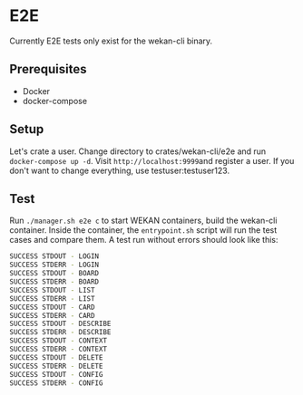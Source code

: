 # E2E

Currently E2E tests only exist for the wekan-cli binary.

## Prerequisites

- Docker
- docker-compose


## Setup


Let's crate a user. Change directory to crates/wekan-cli/e2e and run `docker-compose up -d`.
Visit `http://localhost:9999`and register a user. If you don't want to change everything, use testuser:testuser123.


## Test

Run `./manager.sh e2e c` to start WEKAN containers, build the wekan-cli container.
Inside the container, the `entrypoint.sh` script will run the test cases and compare them.
A test run without errors should look like this:

```bash
SUCCESS STDOUT - LOGIN
SUCCESS STDERR - LOGIN
SUCCESS STDOUT - BOARD
SUCCESS STDERR - BOARD
SUCCESS STDOUT - LIST
SUCCESS STDERR - LIST
SUCCESS STDOUT - CARD
SUCCESS STDERR - CARD
SUCCESS STDOUT - DESCRIBE
SUCCESS STDERR - DESCRIBE
SUCCESS STDOUT - CONTEXT
SUCCESS STDERR - CONTEXT
SUCCESS STDOUT - DELETE
SUCCESS STDERR - DELETE
SUCCESS STDOUT - CONFIG
SUCCESS STDERR - CONFIG
```
